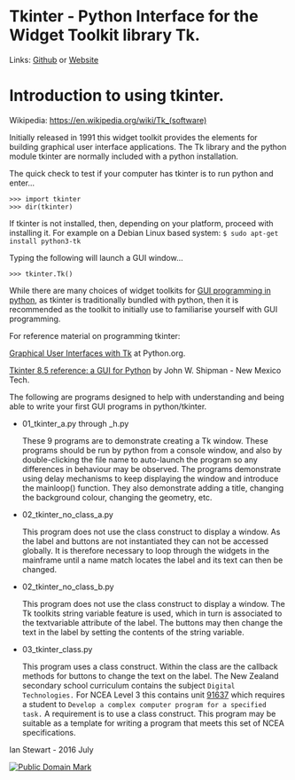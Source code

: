 # Tkinter - Python Interface for the Widget Toolkit library Tk.
Links: [Github](https://github.com/irsbugs/examples/blob/master/tkinter_introduction/README.md) or [Website](https://irsbugs.github.io/examples/tkinter_introduction/) 

# Introduction to using tkinter.

Wikipedia: https://en.wikipedia.org/wiki/Tk_(software)

Initially released in 1991 this widget toolkit provides the elements for building graphical user interface applications. The Tk library and the python module tkinter are normally included with a python installation.
 
The quick check to test if your computer has tkinter is to run python and enter...

```
>>> import tkinter
>>> dir(tkinter)
```

If tkinter is not installed, then, depending on your platform, proceed with installing it. For example on a Debian Linux based system: `$ sudo apt-get install python3-tk`

Typing the following will launch a GUI window...

```
>>> tkinter.Tk()
```


While there are many choices of widget toolkits for [GUI programming in python](https://wiki.python.org/moin/GuiProgramming), as tkinter is traditionally bundled with python, then it is recommended as the toolkit to initially use to familiarise yourself with GUI programming. 
 
For reference material on programming tkinter:

[Graphical User Interfaces with Tk](https://docs.python.org/3/library/tk.html) at  Python.org.

[Tkinter 8.5 reference: a GUI for Python](http://infohost.nmt.edu/tcc/help/pubs/tkinter/web/index.html) by John W. Shipman - New Mexico Tech. 


The following are programs designed to help with understanding and being able to write your first GUI programs in python/tkinter.

* 01_tkinter_a.py through _h.py

    These 9 programs are to demonstrate creating a Tk window. These programs should be run by python from a console window, and also by double-clicking the file name to auto-launch the program so any differences in behaviour may be observed. The programs demonstrate using delay mechanisms to keep displaying the window and introduce the mainloop() function. They also demonstrate adding a title, changing the background colour, changing the geometry, etc.  

* 02_tkinter_no_class_a.py 

    This program does not use the class construct to display a window. As the label and buttons are not instantiated they can not be accessed globally. It is therefore necessary to loop through the widgets in the mainframe until a name match locates the label and its text can then be changed.

* 02_tkinter_no_class_b.py

    This program does not use the class construct to display a window. The Tk toolkits string variable feature is used, which in turn is associated to the textvariable attribute of the label. The buttons may then change the text in the label by setting the contents of the string variable.

* 03_tkinter_class.py

    This program uses a class construct. Within the class are the callback methods for buttons to change the text on the label. The New Zealand secondary school curriculum contains the subject `Digital Technologies.` For NCEA Level 3 this contains unit [91637](https://www.nzqa.govt.nz/nqfdocs/ncea-resource/achievements/2014/as91637.doc) which requires a student to `Develop a complex computer program for a specified task.` A requirement is to use a class construct. This program may be suitable as a template for writing a program that meets this set of NCEA specifications.


Ian Stewart - 2016 July  
<p xmlns:dct="http://purl.org/dc/terms/">
<a rel="license" href="https://creativecommons.org/publicdomain/zero/1.0/">
<img src="https://licensebuttons.net/p/zero/1.0/88x31.png"
     style="border-style: none;" alt="Public Domain Mark" />
</a>
</p>
